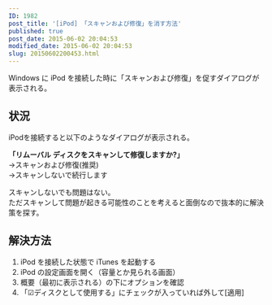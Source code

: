 ```yaml
---
ID: 1982
post_title: '[iPod] 「スキャンおよび修復」を消す方法'
published: true
post_date: 2015-06-02 20:04:53
modified_date: 2015-06-02 20:04:53
slug: 20150602200453.html
---
```

<p>Windows に iPod を接続した時に「スキャンおよび修復」を促すダイアログが表示される。<br />
<!--more--></p>
<h2>状況</h2>
<p>iPodを接続すると以下のようなダイアログが表示される。</p>
<p class="alert alert-info"><strong>「リムーバル ディスクをスキャンして修復しますか?」</strong><br />
  →スキャンおよび修復(推奨)<br />
  →スキャンしないで続行します</p>
<p>スキャンしないでも問題はない。<br />
ただスキャンして問題が起きる可能性のことを考えると面倒なので抜本的に解決策を探す。</p>
<h2>解決方法</h2>
<ol>
<li>iPod を接続した状態で iTunes を起動する</li>
<li>iPod の設定画面を開く（容量とか見られる画面）</li>
<li>概要（最初に表示される）の下にオプションを確認</li>
<li>「☑ディスクとして使用する」にチェックが入っていれば外して[適用]</li>
</ol>